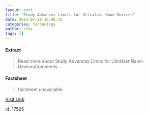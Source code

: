 ```yaml
---
layout: post
title: "Study Advances Limits for Ultrafast Nano-Devices"
date: 2014-07-10 16:00:42
categories: Technology
author: cfox
tags: []
---
```



#### Extract
>Read more about Study Advances Limits for Ultrafast Nano-DevicesComments...

#### Factsheet
>factsheet unavailable

[Visit Link](http://www.pddnet.com/news/2014/07/study-advances-limits-ultrafast-nano-devices)

id:   17525


